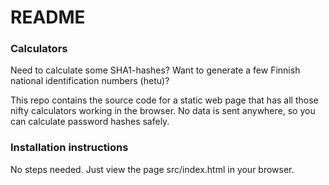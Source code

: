 # README #

### Calculators ###

Need to calculate some SHA1-hashes? Want to generate a few Finnish
national identification numbers (hetu)? 

This repo contains the source code for a static web page that has all 
those nifty calculators working in the browser. No data is sent anywhere,
so you can calculate password hashes safely.

### Installation instructions ###

No steps needed. Just view the page src/index.html in your browser.
